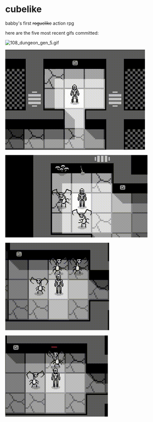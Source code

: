 # cubelike
babby's first ~~roguelike~~ action rpg 

here are the five most recent gifs committed:

![108_dungeon_gen_5.gif](gifs/108_dungeon_gen_5.gif?raw=true "108_dungeon_gen_5")

![107_smooth_moves.gif](gifs/107_smooth_moves.gif?raw=true "107_smooth_moves")

![106_combat.gif](gifs/106_combat.gif?raw=true "106_combat")

![105_attack_animation.gif](gifs/105_attack_animation.gif?raw=true "105_attack_animation")

![104_kill_enemies_get_loot.gif](gifs/104_kill_enemies_get_loot.gif?raw=true "104_kill_enemies_get_loot")

